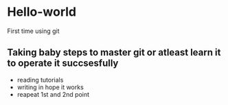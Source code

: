 # Hello-world
First time using git 

## Taking baby steps to master git or atleast learn it to operate it succsesfully
- reading tutorials
- writing in hope it works
- reapeat 1st and 2nd point
  
